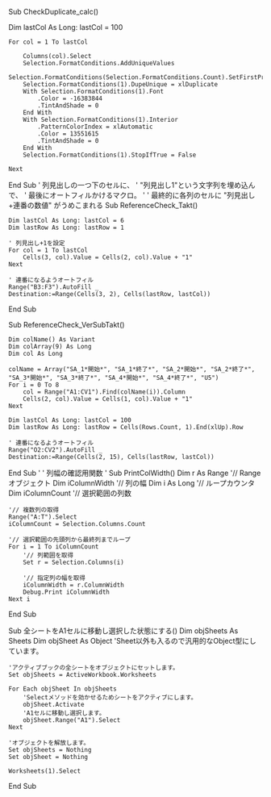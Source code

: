 
Sub CheckDuplicate_calc()

Dim lastCol As Long: lastCol = 100

    For col = 1 To lastCol

        Columns(col).Select
        Selection.FormatConditions.AddUniqueValues
        Selection.FormatConditions(Selection.FormatConditions.Count).SetFirstPriority
        Selection.FormatConditions(1).DupeUnique = xlDuplicate
        With Selection.FormatConditions(1).Font
            .Color = -16383844
            .TintAndShade = 0
        End With
        With Selection.FormatConditions(1).Interior
            .PatternColorIndex = xlAutomatic
            .Color = 13551615
            .TintAndShade = 0
        End With
        Selection.FormatConditions(1).StopIfTrue = False
        
    Next
    
End Sub
' 列見出しの一つ下のセルに、
' "列見出し1"という文字列を埋め込んで、
' 最後にオートフィルかけるマクロ。
'
' 最終的に各列のセルに "列見出し+連番の数値" がうめこまれる
Sub ReferenceCheck_Takt()
    
    Dim lastCol As Long: lastCol = 6
    Dim lastRow As Long: lastRow = 1
    
    ' 列見出し+1を設定
    For col = 1 To lastCol
        Cells(3, col).Value = Cells(2, col).Value + "1"
    Next
    
    ' 連番になるようオートフィル
    Range("B3:F3").AutoFill _
    Destination:=Range(Cells(3, 2), Cells(lastRow, lastCol))
    
End Sub



Sub ReferenceCheck_VerSubTakt()

    Dim colName() As Variant
    Dim colArray(9) As Long
    Dim col As Long

    colName = Array("SA_1*開始*", "SA_1*終了*", "SA_2*開始*", "SA_2*終了*", "SA_3*開始*", "SA_3*終了*", "SA_4*開始*", "SA_4*終了*", "U5")
    For i = 0 To 8
        col = Range("A1:CV1").Find(colName(i)).Column
        Cells(2, col).Value = Cells(1, col).Value + "1"
    Next
    
    Dim lastCol As Long: lastCol = 100
    Dim lastRow As Long: lastRow = Cells(Rows.Count, 1).End(xlUp).Row
    
    ' 連番になるようオートフィル
    Range("O2:CV2").AutoFill _
    Destination:=Range(Cells(2, 15), Cells(lastRow, lastCol))
      
End Sub
'
' 列幅の確認用関数
'
Sub PrintColWidth()
    Dim r As Range      '// Rangeオブジェクト
    Dim iColumnWidth    '// 列の幅
    Dim i As Long            '// ループカウンタ
    Dim iColumnCount    '// 選択範囲の列数
    
    '// 複数列の取得
    Range("A:T").Select
    iColumnCount = Selection.Columns.Count
    
    '// 選択範囲の先頭列から最終列までループ
    For i = 1 To iColumnCount
        '// 列範囲を取得
        Set r = Selection.Columns(i)
        
        '// 指定列の幅を取得
        iColumnWidth = r.ColumnWidth
        Debug.Print iColumnWidth
    Next i

End Sub

Sub 全シートをA1セルに移動し選択した状態にする()
    Dim objSheets As Sheets
    Dim objSheet As Object 'Sheet以外も入るので汎用的なObject型にしています。

    'アクティブブックの全シートをオブジェクトにセットします。
    Set objSheets = ActiveWorkbook.Worksheets

    For Each objSheet In objSheets
        'Selectメソッドを効かせるためシートをアクティブにします。
        objSheet.Activate
        'A1セルに移動し選択します。
        objSheet.Range("A1").Select
    Next
    
    'オブジェクトを解放します。
    Set objSheets = Nothing
    Set objSheet = Nothing
    
    Worksheets(1).Select
    
End Sub
